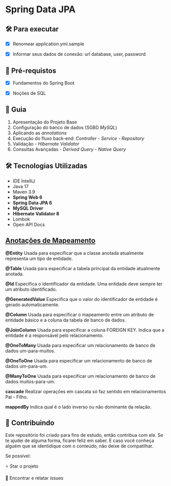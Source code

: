 <h1>Spring Data JPA</h1>

<h2>
🛠 Para executar
</h2>

- [x] Renomear application.yml.sample

- [x] Informar seus dados de conexão: url database, user, password

<h2>
🛑 Pré-requistos
</h2>

- [x] Fundamentos do Spring Boot

- [x] Noções de SQL

<h2> 🚦 Guia </h2>

<ol>
    <li> Apresentação do Projeto Base </li>
    <li> Configuração do banco de dados (SGBD <em>MySQL</em>)</li>
    <li> Aplicando as <em>annotations</em></li>
    <li> Execução do fluxo back-end: <em>Controller - Service - Repository</em></li>
    <li> Validação - <em>Hibernate Validator</em> </li>
    <li> Consultas Avançadas - <em>Derived Query - Native Query</em></li>
</ol>

<h2>🛠 Tecnologias Utilizadas</h2>

<ul>
    <li>IDE IntelliJ</li>
    <li>Java 17</li>
    <li>Maven 3.9</li>
    <li><strong>Spring Web 6</strong></li>
    <li><strong>Spring Data JPA 6</strong></li>
    <li><strong>MySQL Driver</strong></li>
    <li><strong>Hibernate Validator 8</strong></li>
    <li>Lombok</li>
    <li>Open API Docs</li>
</ul>


<h2><a href="https://strn.com.br/artigos/2018/12/11/todas-as-anota%C3%A7%C3%B5es-do-jpa-anota%C3%A7%C3%B5es-de-mapeamento/">
Anotações de Mapeamento </a></h2>

<strong>@Entity</strong>
Usada para especificar que a classe anotada atualmente representa um tipo de entidade.

<strong>@Table</strong>
Usada para especificar a tabela principal da entidade atualmente anotada.

<strong>@Id</strong>
Especifica o identificador da entidade. Uma entidade deve sempre ter um atributo identificado.

<strong>@GeneratedValue</strong>
Especifica que o valor do identificador de entidade é gerado automaticamente.

<strong>@Column</strong>
Usada para especificar o mapeamento entre um atributo de entidade básico e a coluna da tabela de banco de dados.

<strong>@JoinColumn</strong>
Usada para especificar a coluna FOREIGN KEY. Indica que a entidade é a responsável pelo relacionamento.

<strong>@OneToMany</strong>
Usada para especificar um relacionamento de banco de dados um-para-muitos.

<strong>@OneToOne</strong>
Usada para especificar um relacionamento de banco de dados um-para-um.

<strong>@ManyToOne</strong>
Usada para especificar um relacionamento de banco de dados muitos-para-um.

<strong>cascade</strong>
Realizar operações em cascata só faz sentido em relacionamentos Pai - Filho.

<strong>mappedBy</strong>
Indica qual é o lado inverso ou não dominante da relação.


<h2> 🤝 Contribuindo </h2>

Este repositório foi criado para fins de estudo, então contribua com ele. Se te ajudei de alguma forma, ficarei feliz em
saber. E caso você conheça alguém que se identidique com o conteúdo, não deixe de compatilhar.

Se possível:

⭐️ Star o projeto

🐛 Encontrar e relatar issues
